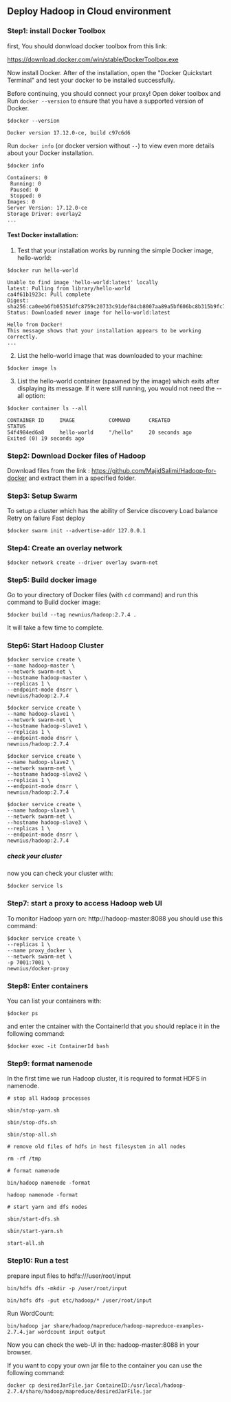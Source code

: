 ## Deploy Hadoop in Cloud environment

### Step1: install Docker Toolbox

first, You should donwload docker toolbox from this link:

https://download.docker.com/win/stable/DockerToolbox.exe

Now install Docker. After of the installation, open the "Docker Quickstart Terminal" and test your docker to be installed successfully.

Before continuing, you should connect your proxy!
Open doker toolbox and
Run ```docker --version``` to ensure that you have a supported version of Docker.
```
$docker --version

Docker version 17.12.0-ce, build c97c6d6
```

Run ```docker info``` (or docker version without ```--```) to view even more details about your Docker installation.
```
$docker info

Containers: 0
 Running: 0
 Paused: 0
 Stopped: 0
Images: 0
Server Version: 17.12.0-ce
Storage Driver: overlay2
...
```
#### Test Docker installation:

1. Test that your installation works by running the simple Docker image, hello-world:
```
$docker run hello-world

Unable to find image 'hello-world:latest' locally
latest: Pulling from library/hello-world
ca4f61b1923c: Pull complete
Digest: sha256:ca0eeb6fb05351dfc8759c20733c91def84cb8007aa89a5bf606bc8b315b9fc7
Status: Downloaded newer image for hello-world:latest

Hello from Docker!
This message shows that your installation appears to be working correctly.
...
```
2. List the hello-world image that was downloaded to your machine:
```
$docker image ls
```
3. List the hello-world container (spawned by the image) which exits after displaying its message. If it were still running, you would not need the --all option:
```
$docker container ls --all

CONTAINER ID     IMAGE           COMMAND      CREATED            STATUS
54f4984ed6a8     hello-world     "/hello"     20 seconds ago     Exited (0) 19 seconds ago
```

### Step2: Download Docker files of Hadoop
Download files from the link : https://github.com/MajidSalimi/Hadoop-for-docker and extract them in a specified folder.

### Step3: Setup Swarm 
To setup a cluster which has the ability of
Service discovery
Load balance
Retry on failure
Fast deploy
```
$docker swarm init --advertise-addr 127.0.0.1 
```
### Step4: Create an overlay network
```
$docker network create --driver overlay swarm-net 
```
### Step5: Build docker image
Go to your directory of Docker files (with ```cd``` command) and run this command to Build docker image:
```
$docker build --tag newnius/hadoop:2.7.4 .
```
It will take a few time to complete.

### Step6: Start Hadoop Cluster
```
$docker service create \
--name hadoop-master \
--network swarm-net \
--hostname hadoop-master \
--replicas 1 \
--endpoint-mode dnsrr \
newnius/hadoop:2.7.4
```

```
$docker service create \
--name hadoop-slave1 \
--network swarm-net \
--hostname hadoop-slave1 \
--replicas 1 \
--endpoint-mode dnsrr \
newnius/hadoop:2.7.4
```

```
$docker service create \
--name hadoop-slave2 \
--network swarm-net \
--hostname hadoop-slave2 \
--replicas 1 \
--endpoint-mode dnsrr \
newnius/hadoop:2.7.4
```

```
$docker service create \
--name hadoop-slave3 \
--network swarm-net \
--hostname hadoop-slave3 \
--replicas 1 \
--endpoint-mode dnsrr \
newnius/hadoop:2.7.4 
```

##### check your cluster
now you can check your cluster with:

```
$docker service ls
```

### Step7: start a proxy to access Hadoop web UI
To monitor Hadoop yarn on:
http://hadoop-master:8088
you should use this command:

```
$docker service create \
--replicas 1 \
--name proxy_docker \
--network swarm-net \
-p 7001:7001 \
newnius/docker-proxy 
```

### Step8: Enter containers
You can list your containers with:

```$docker ps```

and enter the cntainer with the ContainerId that you should replace it in the following command:

```
$docker exec -it ContainerId bash 
```

### Step9: format namenode

In the first time we run Hadoop cluster, it is required to format HDFS in namenode.

```
# stop all Hadoop processes

sbin/stop-yarn.sh

sbin/stop-dfs.sh

sbin/stop-all.sh

# remove old files of hdfs in host filesystem in all nodes

rm -rf /tmp

# format namenode

bin/hadoop namenode -format

hadoop namenode -format

# start yarn and dfs nodes

sbin/start-dfs.sh

sbin/start-yarn.sh 

start-all.sh
```

### Step10: Run a test

prepare input files to hdfs:///user/root/input
```
bin/hdfs dfs -mkdir -p /user/root/input

bin/hdfs dfs -put etc/hadoop/* /user/root/input 
```

Run WordCount:

```
bin/hadoop jar share/hadoop/mapreduce/hadoop-mapreduce-examples-2.7.4.jar wordcount input output 

```

Now you can check the web-UI in the: hadoop-master:8088 in your browser.

If you want to copy your own jar file to the container you can use the following command:
```
docker cp desiredJarFile.jar ContaineID:/usr/local/hadoop-2.7.4/share/hadoop/mapreduce/desiredJarFile.jar
```
